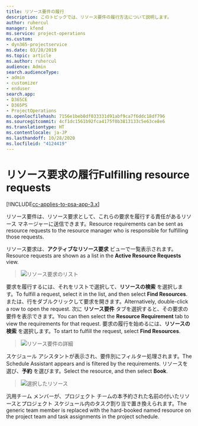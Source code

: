 ```yaml
---
title: リソース要件の履行
description: このトピックでは、リソース要件の履行方法について説明します。
author: ruhercul
manager: kfend
ms.service: project-operations
ms.custom:
- dyn365-projectservice
ms.date: 03/28/2019
ms.topic: article
ms.author: ruhercul
audience: Admin
search.audienceType:
- admin
- customizer
- enduser
search.app:
- D365CE
- D365PS
- ProjectOperations
ms.openlocfilehash: 7156e1beb0df033331d91abf9ca7f6ddc18df796
ms.sourcegitcommit: 4cf1dc1561b92fca4175f0b3813133c5e63ce8e6
ms.translationtype: HT
ms.contentlocale: ja-JP
ms.lasthandoff: 10/28/2020
ms.locfileid: "4124419"
---
```

# <a name="fulfilling-resource-requests"></a><span data-ttu-id="d107d-103">リソース要求の履行</span><span class="sxs-lookup"><span data-stu-id="d107d-103">Fulfilling resource requests</span></span>

[!INCLUDE[cc-applies-to-psa-app-3.x](../includes/cc-applies-to-psa-app-3x.md)]

<span data-ttu-id="d107d-104">リソース要件は、リソース要求として、これらの要求を履行する責任があるリソース マネージャーに送信できます。</span><span class="sxs-lookup"><span data-stu-id="d107d-104">Resource requirements can be sent as resource requests to the resource manager who is responsible for fulfilling those requests.</span></span>

<span data-ttu-id="d107d-105">リソース要求は、**アクティブなリソース要求** ビューで一覧表示されます。</span><span class="sxs-lookup"><span data-stu-id="d107d-105">Resource requests are shown as a list in the **Active Resource Requests** view.</span></span>

> ![リソース要求のリスト](media/Resource-Management-image59.png)

<span data-ttu-id="d107d-107">要求を履行するには、それをリストで選択して、**リソースの検索** を選択します。</span><span class="sxs-lookup"><span data-stu-id="d107d-107">To fulfill a request, select it in the list, and then select **Find Resources**.</span></span> <span data-ttu-id="d107d-108">または、行をダブルクリックして要求を開きます。</span><span class="sxs-lookup"><span data-stu-id="d107d-108">Alternatively, double-click a row to open the request.</span></span> <span data-ttu-id="d107d-109">次に **リソース要件** タブを選択すると、その要求の要件を表示できます。</span><span class="sxs-lookup"><span data-stu-id="d107d-109">You can then select the **Resource Requirement** tab to view the requirements for that request.</span></span> <span data-ttu-id="d107d-110">要求の履行を始めるには、**リソースの検索** を選択します。</span><span class="sxs-lookup"><span data-stu-id="d107d-110">To start to fulfill the request, select **Find Resources**.</span></span>

> ![リソース要件の詳細](media/Resource-Management-image60.png)

<span data-ttu-id="d107d-112">スケジュール アシスタントが表示され、要件別にフィルター処理されます。</span><span class="sxs-lookup"><span data-stu-id="d107d-112">The Schedule Assistant appears and is filtered by the requirements.</span></span> <span data-ttu-id="d107d-113">リソースを選び、**予約** を選びます。</span><span class="sxs-lookup"><span data-stu-id="d107d-113">Select the resource, and then select **Book**.</span></span>

> ![選択したリソース](media/Resource-Management-image61.png)

<span data-ttu-id="d107d-115">汎用チーム メンバーが、プロジェクト チームの本予約された名前の付いたリソースとプロジェクト スケジュール内のタスク割り当で置き換えられます。</span><span class="sxs-lookup"><span data-stu-id="d107d-115">The generic team member is replaced with the hard-booked named resource on the project team and task assignments in the project schedule.</span></span>
